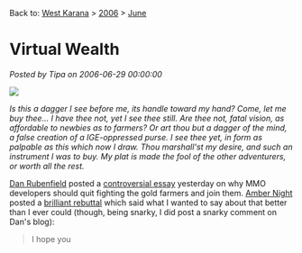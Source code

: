 Back to: [West Karana](/posts/westkarana.md) > [2006](/posts/2006/westkarana.md) > [June](./westkarana.md)
# Virtual Wealth

*Posted by Tipa on 2006-06-29 00:00:00*

![](../../../images/20060629-dina.jpg)

*Is this a dagger I see before me, its handle toward my hand? Come, let me buy thee... I have thee not, yet I see thee still. Are thee not, fatal vision, as affordable to newbies as to farmers? Or art thou but a dagger of the mind, a false creation of a IGE-oppressed purse. I see thee yet, in form as palpable as this which now I draw. Thou marshall'st my desire, and such an instrument I was to buy. My plat is made the fool of the other adventurers, or worth all the rest.*

[Dan Rubenfield](http://rubenfield.com/blog/) posted a [controversial essay](http://rubenfield.com/blog/2006/06/28/in-which-i-crush-fanbois-dreams-of-an-equitable-mmo-world/) yesterday on why MMO developers should quit fighting the gold farmers and join them. [Amber Night](http://ambernight.org/) posted a [brilliant rebuttal](http://ambernight.org/archives/2006/06/28/266) which said what I wanted to say about that better than I ever could (though, being snarky, I did post a snarky comment on Dan's blog):

> I hope you


